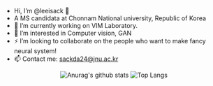 - Hi, I’m @leeisack 👋
- A MS candidata at Chonnam National university, Republic of Korea
- 🌱 I’m currently working on VIM Laboratory.
- 👀 I’m interested in Computer vision, GAN
- ⚡ I’m looking to collaborate on the people who want to make fancy neural system!
- 📫 Contact me: sackda24@jnu.ac.kr

<!---
leeisack/leeisack is a ✨ special ✨ repository because its `README.md` (this file) appears on your GitHub profile.
You can click the Preview link to take a look at your changes.
--->
<div align="center">
 
![Anurag's github stats](https://github-readme-stats.vercel.app/api?username=leeisack&show_icons=true&theme=tokyonight)
 ![Top Langs](https://github-readme-stats.vercel.app/api/top-langs/?username=leeisack&layout=compact&theme=tokyonight)
 
</div>
